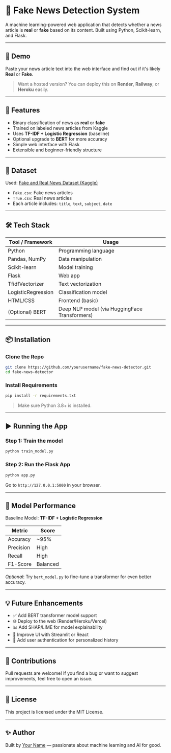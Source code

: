 # 📰 Fake News Detection System

A machine learning-powered web application that detects whether a news article is **real** or **fake** based on its content. Built using Python, Scikit-learn, and Flask.

---

## 🚀 Demo

Paste your news article text into the web interface and find out if it's likely **Real** or **Fake**.

> Want a hosted version? You can deploy this on **Render**, **Railway**, or **Heroku** easily.

---

## 🧠 Features

- Binary classification of news as **real** or **fake**
- Trained on labeled news articles from Kaggle
- Uses **TF-IDF + Logistic Regression** (baseline)
- Optional upgrade to **BERT** for more accuracy
- Simple web interface with Flask
- Extensible and beginner-friendly structure

---

## 📂 Dataset

Used: [Fake and Real News Dataset (Kaggle)](https://www.kaggle.com/datasets/clmentbisaillon/fake-and-real-news-dataset)

- `Fake.csv`: Fake news articles  
- `True.csv`: Real news articles  
- Each article includes: `title`, `text`, `subject`, `date`

---

## 🛠 Tech Stack

| Tool / Framework | Usage |
|------------------|-------|
| Python           | Programming language |
| Pandas, NumPy    | Data manipulation |
| Scikit-learn     | Model training |
| Flask            | Web app |
| TfidfVectorizer  | Text vectorization |
| LogisticRegression | Classification model |
| HTML/CSS         | Frontend (basic) |
| (Optional) BERT  | Deep NLP model (via HuggingFace Transformers) |

---

## 📦 Installation

### Clone the Repo

```bash
git clone https://github.com/yourusername/fake-news-detector.git
cd fake-news-detector
```

### Install Requirements

```bash
pip install -r requirements.txt
```

> Make sure Python 3.8+ is installed.

---

## ▶️ Running the App

### Step 1: Train the model

```bash
python train_model.py
```

### Step 2: Run the Flask App

```bash
python app.py
```

Go to `http://127.0.0.1:5000` in your browser.

---

## 🧪 Model Performance

Baseline Model: **TF-IDF + Logistic Regression**

| Metric | Score |
|--------|-------|
| Accuracy | ~95% |
| Precision | High |
| Recall | High |
| F1-Score | Balanced |

*Optional*: Try `bert_model.py` to fine-tune a transformer for even better accuracy.

---

## 💡 Future Enhancements

- ✅ Add BERT transformer model support  
- 🌐 Deploy to the web (Render/Heroku/Vercel)  
- 📊 Add SHAP/LIME for model explainability  
- 🎨 Improve UI with Streamlit or React  
- 🔐 Add user authentication for personalized history

---

## 🤝 Contributions

Pull requests are welcome! If you find a bug or want to suggest improvements, feel free to open an issue.

---

## 📜 License

This project is licensed under the MIT License.

---

## ✨ Author

Built by [Your Name](https://github.com/yourusername) — passionate about machine learning and AI for good.

